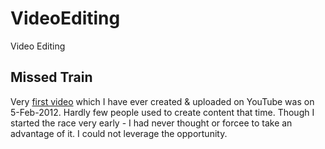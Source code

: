 # VideoEditing
Video Editing
## Missed Train
Very [first video](https://www.youtube.com/watch?v=BawwU8wjx84&t=5s&ab_channel=MandarGogate) which I have ever created & uploaded on YouTube was on 5-Feb-2012. Hardly few people used to create content that time. Though I started the race very early - I had never thought or forcee to take an advantage of it. I could not leverage the opportunity. 
